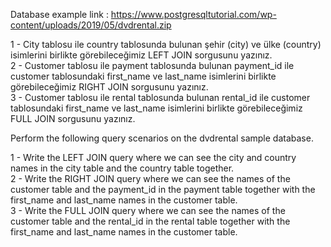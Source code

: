 Database example link : https://www.postgresqltutorial.com/wp-content/uploads/2019/05/dvdrental.zip 


1 - City tablosu ile country tablosunda bulunan şehir (city) ve ülke (country) isimlerini birlikte görebileceğimiz LEFT JOIN sorgusunu yazınız. <br>
2 - Customer tablosu ile payment tablosunda bulunan payment_id ile customer tablosundaki first_name ve last_name isimlerini birlikte görebileceğimiz RIGHT JOIN sorgusunu yazınız. <br>
3 - Customer tablosu ile rental tablosunda bulunan rental_id ile customer tablosundaki first_name ve last_name isimlerini birlikte görebileceğimiz FULL JOIN sorgusunu yazınız. <br>


Perform the following query scenarios on the dvdrental sample database.

1 - Write the LEFT JOIN query where we can see the city and country names in the city table and the country table together. <br>
2 - Write the RIGHT JOIN query where we can see the names of the customer table and the payment_id in the payment table together with the first_name and last_name names in the customer table. <br>
3 - Write the FULL JOIN query where we can see the names of the customer table and the rental_id in the rental table together with the first_name and last_name names in the customer table. <br>